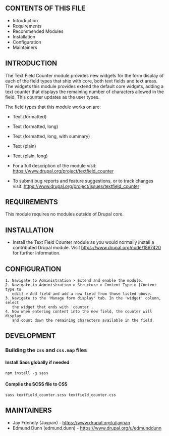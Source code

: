 ## CONTENTS OF THIS FILE


 * Introduction
 * Requirements
 * Recommended Modules
 * Installation
 * Configuration
 * Maintainers


## INTRODUCTION


The Text Field Counter module provides new widgets for the form display of each
of the field types that ship with core, both text fields and text areas. The
widgets this module provides extend the default core widgets, adding a text
counter that displays the remaining number of characters allowed in the field.
This counter updates as the user types.

The field types that this module works on are:

 * Text (formatted)
 * Text (formatted, long)
 * Text (formatted, long, with summary)
 * Text (plain)
 * Text (plain, long)

 * For a full description of the module visit:
   https://www.drupal.org/project/textfield_counter

 * To submit bug reports and feature suggestions, or to track changes visit:
   https://www.drupal.org/project/issues/textfield_counter


## REQUIREMENTS


This module requires no modules outside of Drupal core.


## INSTALLATION


 * Install the Text Field Counter module as you would normally install a
   contributed Drupal module. Visit https://www.drupal.org/node/1897420 for
   further information.


## CONFIGURATION


    1. Navigate to Administration > Extend and enable the module.
    2. Navigate to Administration > Structure > Content Type > [Content type to
       edit] > Add field and add a new field from those listed above.
    3. Navigate to the 'Manage form display' tab. In the 'widget' column, select
       the widget that ends with 'counter'.
    4. Now when entering content into the new field, the counter will display
       and count down the remaining characters available in the field.


## DEVELOPMENT

### Building the `css` and `css.map` files

#### Install Sass globally if needed
`npm install -g sass`

#### Compile the SCSS file to CSS
`sass textfield_counter.scss textfield_counter.css`


## MAINTAINERS


 * Jay Friendly (Jaypan) - https://www.drupal.org/u/jaypan
 * Edmund Dunn  (edmund.dunn) - https://www.drupal.org/u/edmunddunn
